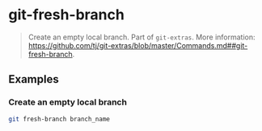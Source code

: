 # git-fresh-branch

> Create an empty local branch. Part of `git-extras`. More information: <https://github.com/tj/git-extras/blob/master/Commands.md##git-fresh-branch>.

## Examples

### Create an empty local branch

```bash
git fresh-branch branch_name
```
